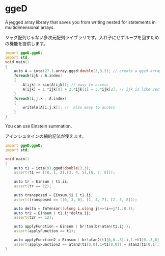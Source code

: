 # ggeD

A ~~ja~~gged array library that saves you from writing nested for statements in multidimensional arrays.

ジャグ配列じゃない多次元配列ライブラリです。入れ子にせずループを回すための機能を提供します。

``` D
import ggeD.ggeD;
import std;
void main()
{
    auto A = iota(27.).array.gged!double(3,3,3); // create a gged array
    foreach(ijk ; A.index) 
    {
        A[ijk] = sin(A[ijk]); // easy to access
        A[ijk] = 1.*ijk[0] + 2.*ijk[1] + 3.*ijk[2]; // ijk is like vector
    }
    foreach(i,j,k ; A.index)
    {
        writeln(A[i,j,k]); //  also easy to access  
    }
}
```

You can use Einstein summation.

アインシュタインの縮約記法が使えます。

``` D
import ggeD.ggeD;
import std;

void main()
{
    auto t1 = iota(9).gged!double(3,3);
    assert(t1 == [[0, 1, 2],[3, 4, 5],[6, 7, 8]]);
    
    auto tr = Einsum | t1.ii;
    assert(tr == 12);

    auto transposed = Einsum.ji | t1.ij;
    assert(transposed == [[0, 3, 6], [1, 4, 7], [2, 5, 8]]);

    auto delta = fnTensor((ulong i,ulong j)=>(i==j?1.:0.));
    auto tr2 = Einsum | t1.ij*delta.ij;
    assert(t2r == 12);

    auto applyFunction = Einsum | br!tan(br!atan(t1.ij));
    assert(applyFunction == t1);

    auto applyFunction2 = Einsum | br!atan2(t1[0,0..3].i,1.+t1[0..3,0].i);
    assert(applyFunction2 == atan2(t1[0,0],1+t1[0,0]) + atan2(t1[0,1],1+t1[1,0]) + atan2(t1[0,2],1+t1[2,0]) );
}

```